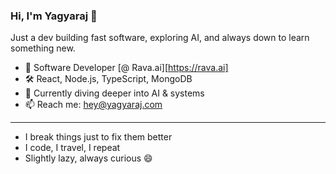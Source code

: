 ### Hi, I'm Yagyaraj 👋

Just a dev building fast software, exploring AI, and always down to learn something new.

- 💼 Software Developer [@ Rava.ai][https://rava.ai] 
- 🛠️ React, Node.js, TypeScript, MongoDB  
- 🌱 Currently diving deeper into AI & systems  
- 📫 Reach me: [hey@yagyaraj.com](mailto:hey@yagyaraj.com)

---


- I break things just to fix them better  
- I code, I travel, I repeat  
- Slightly lazy, always curious 😄  

